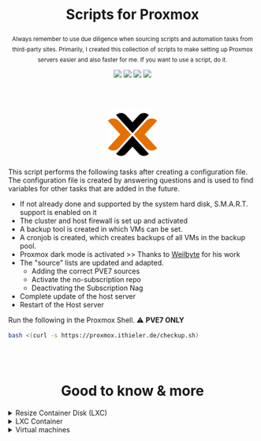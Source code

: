 <h1 align="center" id="heading">Scripts for Proxmox</h1>

<p align="center"><sub> Always remember to use due diligence when sourcing scripts and automation tasks from third-party sites. Primarily, I created this collection of scripts to make setting up Proxmox servers easier and also faster for me. If you want to use a script, do it. </sub></p>

<p align="center">
  <a href="https://github.com/iThieler/Proxmox/blob/master/LICENSE"><img src="https://img.shields.io/badge/license-MIT-blue" ></a>
  <a href="https://github.com/iThieler/iThieler/discussions"><img src="https://img.shields.io/badge/%F0%9F%92%AC-Discussions-orange" /></a>
  <a href="https://github.com/iThieler/Proxmox/blob/master/CHANGELOG.md"><img src="https://img.shields.io/badge/🔶-Changelog-blue" /></a>
  <a href="https://ko-fi.com/U7U3FUTLF"><img src="https://img.shields.io/badge/%E2%98%95-Buy%20me%20a%20coffee-red" /></a>
</p><br><br>

<p align="center"><img src="https://github.com/home-assistant/brands/blob/master/core_integrations/proxmoxve/icon.png?raw=true" height="100"/></p>

This script performs the following tasks after creating a configuration file. The configuration file is created by answering questions and is used to find variables for other tasks that are added in the future.
- If not already done and supported by the system hard disk, S.M.A.R.T. support is enabled on it
- The cluster and host firewall is set up and activated
- A backup tool is created in which VMs can be set.
- A cronjob is created, which creates backups of all VMs in the backup pool.
- Proxmox dark mode is activated >> Thanks to [Weilbyte](https://github.com/Weilbyte/PVEDiscordDark) for his work
- The "source" lists are updated and adapted.
  - Adding the correct PVE7 sources
  - Activate the no-subscription repo
  - Deactivating the Subscription Nag
- Complete update of the host server
- Restart of the Host server
 
Run the following in the Proxmox Shell. ⚠️ **PVE7 ONLY**

```bash
bash <(curl -s https://proxmox.ithieler.de/checkup.sh)
```

<br><br><h1 align="center" id="heading"> Good to know & more </h1>

<details>
<summary markdown="span"> Resize Container Disk (LXC) </summary>
 
<h1 align="center" id="heading"> Resize Container Disk (LXC) </h1>

You will need access to your Proxmox node via SSH or directly. This applies to the standard Proxmox setup using LVM. In this example, the hard disk of the VMID 100 is reduced from 16GB to 8GB. On your Proxmox node, do the following:

List containers
```bash
pct list
```


Stop the container you want to resize
```bash
pct stop 100
```


Find out it's path on the node
```bash
lvdisplay | grep "LV Path\|LV Size"
```


Run a file system check
```bash
e2fsck -fy /dev/pve/vm-100-disk-0
```


Resize the file system
```bash
resize2fs /dev/pve/vm-100-disk-0 8G
```


Resize the local volume
```bash
lvreduce -L 8G /dev/pve/vm-100-disk-0
```


Edit the container's conf file
```bash
nano /etc/pve/lxc/100.conf
```


Update the following line accordingly
```bash
FROM:
rootfs: local-lvm:vm-100-disk-0,size=16G
TO:
rootfs: local-lvm:vm-100-disk-0,size=8G
```


Start the container
```bash
pct start 100
```


Enter and check the resize container disk
```bash
pct enter 100
df -h
```
____________________________________________________________________________________________ 
</details>

<details>
<summary markdown="span"> LXC Container </summary>
<h1 id="heading"> </h1>
<details>
<summary markdown="span"> LXC 1 </summary>
 
<p align="center"><img src="" height="100"/></p>

<h1 align="center" id="heading"> LXC 1 </h1>

```bash
bash <(curl -s https://raw.githubusercontent.com/iThieler/Proxmox/main/lxc/*.sh) install
```
____________________________________________________________________________________________ 
</details>

<details>
<summary markdown="span"> LXC 2 </summary>
 
<p align="center"><img src="" height="100"/></p>

<h1 align="center" id="heading"> LXC 2 </h1>

```bash
bash <(curl -s https://raw.githubusercontent.com/iThieler/Proxmox/main/lxc/*.sh) install
```
____________________________________________________________________________________________ 
</details>

<details>
<summary markdown="span"> LXC 3 </summary>
 
<p align="center"><img src="" height="100"/></p>

<h1 align="center" id="heading"> LXC 3 </h1>

```bash
bash <(curl -s https://raw.githubusercontent.com/iThieler/Proxmox/main/lxc/*.sh) install
```
____________________________________________________________________________________________ 
</details><h1 id="heading"> </h1></details>

<details>
<summary markdown="span"> Virtual machines </summary>
<h1 id="heading"> </h1>
<details>
<summary markdown="span"> VM 1 </summary>
 
<p align="center"><img src="" height="100"/></p>

<h1 align="center" id="heading"> VM 1 </h1>

```bash
bash <(curl -s https://raw.githubusercontent.com/iThieler/Proxmox/main/vm/*.sh) install
```
____________________________________________________________________________________________ 
</details>

<details>
<summary markdown="span"> VM 2 </summary>
 
<p align="center"><img src="" height="100"/></p>

<h1 align="center" id="heading"> VM 2 </h1>

```bash
bash <(curl -s https://raw.githubusercontent.com/iThieler/Proxmox/main/vm/*.sh) install
```
____________________________________________________________________________________________ 
</details>

<details>
<summary markdown="span"> VM 3 </summary>
 
<p align="center"><img src="" height="100"/></p>

<h1 align="center" id="heading"> VM 3 </h1>

```bash
bash <(curl -s https://raw.githubusercontent.com/iThieler/Proxmox/main/vm/*.sh) install
```
____________________________________________________________________________________________ 
</details><h1 id="heading"> </h1></details>
